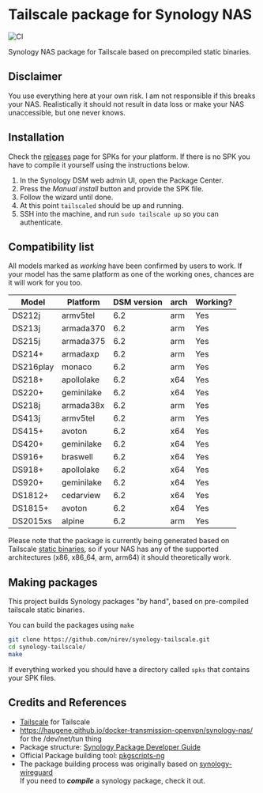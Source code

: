 # Tailscale package for Synology NAS
![CI](https://github.com/nirev/synology-tailscale/workflows/CI/badge.svg)

Synology NAS package for Tailscale based on precompiled static binaries.

## Disclaimer

You use everything here at your own risk. I am not responsible if this
breaks your NAS. Realistically it should not result in data loss or make
your NAS unaccessible, but one never knows.

## Installation

Check the [releases](https://github.com/nirev/synology-tailscale/releases)
page for SPKs for your platform. If there is no SPK you have to compile
it yourself using the instructions below.

1.  In the Synology DSM web admin UI, open the Package Center.
2.  Press the *Manual install* button and provide the SPK file.
3.  Follow the wizard until done.
4.  At this point `tailscaled` should be up and running.
5.  SSH into the  machine, and run `sudo tailscale up` so you can authenticate.

## Compatibility list

All models marked as *working* have been confirmed by users to work. If
your model has the same platform as one of the working ones, chances are
it will work for you too.

| Model     | Platform   | DSM version | arch | Working? |
| --------- | ---------- | ----------- | ---- | -------- |
| DS212j    | armv5tel   | 6.2         | arm  | Yes      |
| DS213j    | armada370  | 6.2         | arm  | Yes      |
| DS215j    | armada375  | 6.2         | arm  | Yes      |
| DS214+    | armadaxp   | 6.2         | arm  | Yes      |
| DS216play | monaco     | 6.2         | arm  | Yes      |
| DS218+    | apollolake | 6.2         | x64  | Yes      |
| DS220+    | geminilake | 6.2         | x64  | Yes      |
| DS218j    | armada38x  | 6.2         | arm  | Yes      |
| DS413j    | armv5tel   | 6.2         | arm  | Yes      |
| DS415+    | avoton     | 6.2         | x64  | Yes      |
| DS420+    | geminilake | 6.2         | x64  | Yes      |
| DS916+    | braswell   | 6.2         | x64  | Yes      |
| DS918+    | apollolake | 6.2         | x64  | Yes      |
| DS920+    | geminilake | 6.2         | x64  | Yes      |
| DS1812+   | cedarview  | 6.2         | x64  | Yes      |
| DS1815+   | avoton     | 6.2         | x64  | Yes      |
| DS2015xs  | alpine     | 6.2         | arm  | Yes      |

Please note that the package is currently being generated based on
Tailscale [static binaries](https://pkgs.tailscale.com/stable/#static), so
if your NAS has any of the supported architectures (x86, x86_64, arm, arm64)
it should theoretically work.

## Making packages

This project builds Synology packages "by hand", based on pre-compiled tailscale static binaries.

You can build the packages using `make`
```bash
git clone https://github.com/nirev/synology-tailscale.git
cd synology-tailscale/
make
```
If everything worked you should have a directory called `spks` that
contains your SPK files.

## Credits and References

- [Tailscale](https://github.com/tailscale) for Tailscale
- https://haugene.github.io/docker-transmission-openvpn/synology-nas/ for the /dev/net/tun thing
- Package structure: [Synology Package Developer Guide](https://help.synology.com/developer-guide/index.html)
- Official Package building tool: [pkgscripts-ng](https://github.com/SynologyOpenSource/pkgscripts-ng)
- The package building process was originally based on [synology-wireguard](https://github.com/runfalk/synology-wireguard) \
If you need to _**compile**_ a synology package, check it out.

